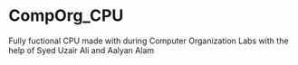 # CompOrg_CPU
Fully fuctional CPU made with during Computer Organization Labs with the help of Syed Uzair Ali and Aalyan Alam
